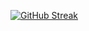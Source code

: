 [![GitHub Streak](https://github-readme-streak-stats.herokuapp.com/?tasnim2025=DenverCoder1)](https://git.io/streak-stats)
